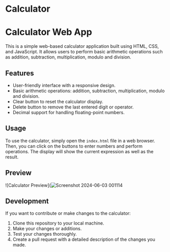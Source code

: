 # Calculator

# Calculator Web App

This is a simple web-based calculator application built using HTML, CSS, and JavaScript. It allows users to perform basic arithmetic operations such as addition, subtraction, multiplication, modulo and division.

## Features

- User-friendly interface with a responsive design.
- Basic arithmetic operations: addition, subtraction, multiplication, modulo and division.
- Clear button to reset the calculator display.
- Delete button to remove the last entered digit or operator.
- Decimal support for handling floating-point numbers.

## Usage

To use the calculator, simply open the `index.html` file in a web browser. Then, you can click on the buttons to enter numbers and perform operations. The display will show the current expression as well as the result.

## Preview

![Calculator Preview](![Screenshot 2024-06-03 001114](https://github.com/Abhinavan2004/Calculator/assets/143207723/6e1cc183-94b9-4723-9b02-544fc54f4147)


## Development

If you want to contribute or make changes to the calculator:

1. Clone this repository to your local machine.
2. Make your changes or additions.
3. Test your changes thoroughly.
4. Create a pull request with a detailed description of the changes you made.
